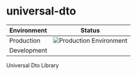 # universal-dto

| Environment | Status   |
|-------------|:--------:|
| Production  | ![Production Environment](https://travis-ci.org/FramesNPictures/universal-dto.svg?branch=master "Production Environment")
| Development |        |


Universal Dto Library
